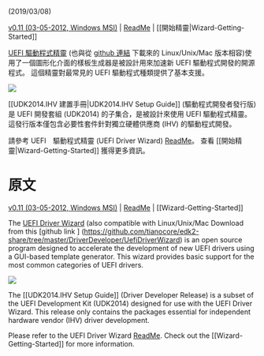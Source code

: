 (2019/03/08)

[v0.11 (03-05-2012, Windows MSI)](https://github.com/tianocore-docs/Docs/raw/master/Driver_Developer/UefiDriverWizard.msi) | [ReadMe](https://github.com/tianocore-docs/Docs/raw/master/Driver_Developer/UefiDriverWizard/README.txt) |
[[開始精靈|Wizard-Getting-Started]]



[UEFI 驅動程式精靈](https://github.com/tianocore-docs/Docs/raw/master/Driver_Developer/UefiDriverWizard.msi) (也與從
[github 連結](https://github.com/tianocore/edk2-share/tree/master/DriverDeveloper/UefiDriverWizard) 下載來的 Linux/Unix/Mac 版本相容)使用了一個圖形化介面的樣板生成器是被設計用來加速新 UEFI 驅動程式開發的開源程式。 這個精靈對最常見的 UEFI 驅動程式種類提供了基本支援。

<img src="https://raw.githubusercontent.com/tianocore/tianocore.github.io/master/images/UEFIDriverWizard03.png" >

[[UDK2014.IHV 建置手冊|UDK2014.IHV Setup Guide]] (驅動程式開發者發行版) 是 UEFI 開發套組 (UDK2014) 的子集合，是被設計來使用 UEFI 驅動程式精靈。這發行版本僅包含必要性套件針對獨立硬體供應商 (IHV) 的驅動程式開發。

請參考 UEFI　驅動程式精靈 (UEFI Driver Wizard)
[ReadMe](https://github.com/tianocore-docs/Docs/raw/master/Driver_Developer/UefiDriverWizard/README.txt)。
查看 [[開始精靈|Wizard-Getting-Started]] 獲得更多資訊。 

# 原文
[v0.11 (03-05-2012, Windows MSI)](https://github.com/tianocore-docs/Docs/raw/master/Driver_Developer/UefiDriverWizard.msi) | [ReadMe](https://github.com/tianocore-docs/Docs/raw/master/Driver_Developer/UefiDriverWizard/README.txt) |
[[Wizard-Getting-Started]]



The [UEFI Driver Wizard](https://github.com/tianocore-docs/Docs/raw/master/Driver_Developer/UefiDriverWizard.msi) (also compatible with Linux/Unix/Mac Download from this 
[github link ] (https://github.com/tianocore/edk2-share/tree/master/DriverDeveloper/UefiDriverWizard) is an open source program designed to accelerate the development of new UEFI drivers using a GUI-based template generator. This wizard provides basic support for the most common categories of UEFI drivers.

<img src="https://raw.githubusercontent.com/tianocore/tianocore.github.io/master/images/UEFIDriverWizard03.png" >

The [[UDK2014.IHV Setup Guide]] (Driver Developer Release) is a subset of the UEFI Development Kit (UDK2014) designed for use with the UEFI Driver Wizard. This release only contains the packages essential for independent hardware vendor (IHV) driver development.

Please refer to the UEFI Driver Wizard 
[ReadMe](https://github.com/tianocore-docs/Docs/raw/master/Driver_Developer/UefiDriverWizard/README.txt). 
Check out the [[Wizard-Getting-Started]]  for more information.

